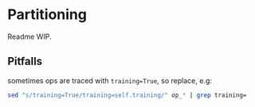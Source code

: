 # Partitioning
 Readme WIP.
 
 ## Pitfalls
 sometimes ops are traced with `training=True`, so replace, e.g:
 
 ```bash
 sed "s/training=True/training=self.training/" op_* | grep training= 
```